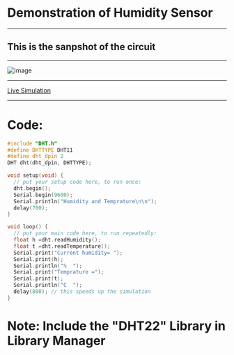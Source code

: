 # Demonstration of Humidity Sensor

-------

## This is the sanpshot of the circuit

---------
![image](https://github.com/SatishKumar75/ardunio-nodemcu/assets/106571472/86dfbdcc-eff5-4ff9-ad19-16eb324a48e5)

------

[Live Simulation](https://wokwi.com/projects/375558556367699969 "https://wokwi.com/projects/375558556367699969")

------

# Code: 
```c++
#include "DHT.h"
#define DHTTYPE DHT11
#define dht_dpin 2
DHT dht(dht_dpin, DHTTYPE);

void setup(void) {
  // put your setup code here, to run once:
  dht.begin();
  Serial.begin(9600);
  Serial.println("Humidity and Temprature\n\n");
  delay(700);
}

void loop() {
  // put your main code here, to run repeatedly:
  float h =dht.readHumidity();
  float t =dht.readTemperature();
  Serial.print("Current humidity= ");
  Serial.print(h);
  Serial.println("%  ");
  Serial.print("Temprature =");
  Serial.print(t);
  Serial.println("C  ");
  delay(800); // this speeds up the simulation
}

```

# Note: Include the "DHT22" Library in Library Manager

